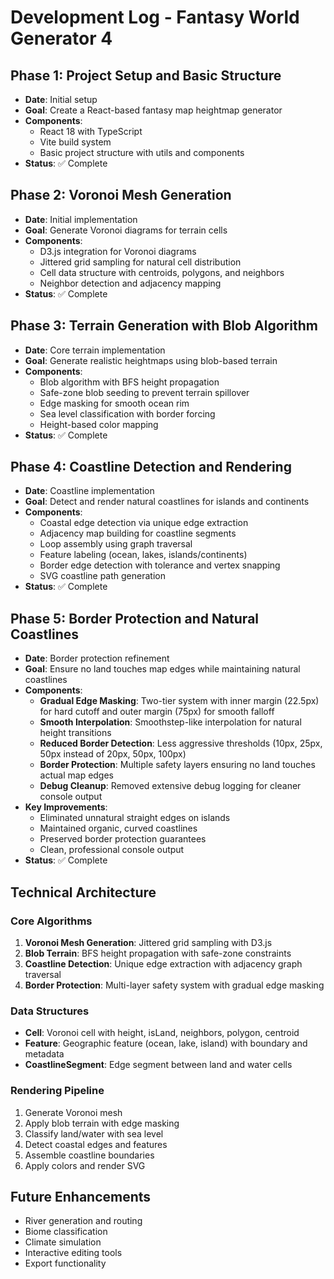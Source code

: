 # Development Log - Fantasy World Generator 4

## Phase 1: Project Setup and Basic Structure
- **Date**: Initial setup
- **Goal**: Create a React-based fantasy map heightmap generator
- **Components**: 
  - React 18 with TypeScript
  - Vite build system
  - Basic project structure with utils and components
- **Status**: ✅ Complete

## Phase 2: Voronoi Mesh Generation
- **Date**: Initial implementation
- **Goal**: Generate Voronoi diagrams for terrain cells
- **Components**:
  - D3.js integration for Voronoi diagrams
  - Jittered grid sampling for natural cell distribution
  - Cell data structure with centroids, polygons, and neighbors
  - Neighbor detection and adjacency mapping
- **Status**: ✅ Complete

## Phase 3: Terrain Generation with Blob Algorithm
- **Date**: Core terrain implementation
- **Goal**: Generate realistic heightmaps using blob-based terrain
- **Components**:
  - Blob algorithm with BFS height propagation
  - Safe-zone blob seeding to prevent terrain spillover
  - Edge masking for smooth ocean rim
  - Sea level classification with border forcing
  - Height-based color mapping
- **Status**: ✅ Complete

## Phase 4: Coastline Detection and Rendering
- **Date**: Coastline implementation
- **Goal**: Detect and render natural coastlines for islands and continents
- **Components**:
  - Coastal edge detection via unique edge extraction
  - Adjacency map building for coastline segments
  - Loop assembly using graph traversal
  - Feature labeling (ocean, lakes, islands/continents)
  - Border edge detection with tolerance and vertex snapping
  - SVG coastline path generation
- **Status**: ✅ Complete

## Phase 5: Border Protection and Natural Coastlines
- **Date**: Border protection refinement
- **Goal**: Ensure no land touches map edges while maintaining natural coastlines
- **Components**:
  - **Gradual Edge Masking**: Two-tier system with inner margin (22.5px) for hard cutoff and outer margin (75px) for smooth falloff
  - **Smooth Interpolation**: Smoothstep-like interpolation for natural height transitions
  - **Reduced Border Detection**: Less aggressive thresholds (10px, 25px, 50px instead of 20px, 50px, 100px)
  - **Border Protection**: Multiple safety layers ensuring no land touches actual map edges
  - **Debug Cleanup**: Removed extensive debug logging for cleaner console output
- **Key Improvements**:
  - Eliminated unnatural straight edges on islands
  - Maintained organic, curved coastlines
  - Preserved border protection guarantees
  - Clean, professional console output
- **Status**: ✅ Complete

## Technical Architecture

### Core Algorithms
1. **Voronoi Mesh Generation**: Jittered grid sampling with D3.js
2. **Blob Terrain**: BFS height propagation with safe-zone constraints
3. **Coastline Detection**: Unique edge extraction with adjacency graph traversal
4. **Border Protection**: Multi-layer safety system with gradual edge masking

### Data Structures
- **Cell**: Voronoi cell with height, isLand, neighbors, polygon, centroid
- **Feature**: Geographic feature (ocean, lake, island) with boundary and metadata
- **CoastlineSegment**: Edge segment between land and water cells

### Rendering Pipeline
1. Generate Voronoi mesh
2. Apply blob terrain with edge masking
3. Classify land/water with sea level
4. Detect coastal edges and features
5. Assemble coastline boundaries
6. Apply colors and render SVG

## Future Enhancements
- River generation and routing
- Biome classification
- Climate simulation
- Interactive editing tools
- Export functionality 